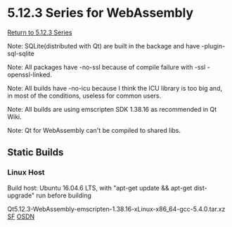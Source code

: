 # 5.12.3 Series for WebAssembly

[Return to 5.12.3 Series](5.12.3-series.md)

Note: SQLite(distributed with Qt) are built in the backage and have -plugin-sql-sqlite

Note: All packages have -no-ssl because of compile failure with -ssl -openssl-linked. 

Note: All builds have -no-icu because I think the ICU library is too big and, in most of the conditions, useless for common users.

Note: All builds are using emscripten SDK 1.38.16 as recommended in Qt Wiki.

Note: Qt for WebAssembly can't be compiled to shared libs.

## Static Builds

### Linux Host

Build host: Ubuntu 16.04.6 LTS, with "apt-get update && apt-get dist-upgrade" run before building

Qt5.12.3-WebAssembly-emscripten-1.38.16-xLinux-x86_64-gcc-5.4.0.tar.xz [SF](https://sourceforge.net/projects/fsu0413-qtbuilds/files/Qt5.12/WebAssembly/Linux-x86_64-hosted/Qt5.12.3-WebAssembly-emscripten-1.38.16-xLinux-x86_64-gcc-5.4.0.tar.xz) [OSDN](https://osdn.net/downloads/users/24/24121/Qt5.12.3-WebAssembly-emscripten-1.38.16-xLinux-x86_64-gcc-5.4.0.tar.xz/)
